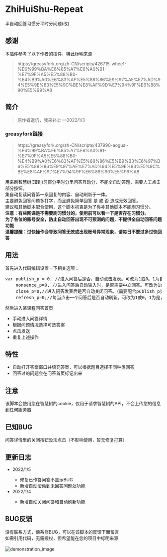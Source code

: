 # ZhiHuiShu-Repeat
半自动回答习惯分平时分问题(改)

<h2>感谢</h2>
<div>本插件参考了以下作者的插件，特此标明来源<br>
<blockquote>https://greasyfork.org/zh-CN/scripts/426715-whee1-%E6%99%BA%E6%85%A7%E6%A0%91-%E7%9F%A5%E5%88%B0-%E4%B9%A0%E6%83%AF%E5%88%86%E9%97%AE%E7%AD%94%E5%9E%83%E5%9C%BE%E8%AF%9D%E7%94%9F%E6%88%90%E5%99%A8</blockquote>
<h2>简介</h2>
<blockquote>原作者退坑，我来补上 —2022/1/3</blockquote>
<h3>greasyfork链接</h3>
<blockquote>https://greasyfork.org/zh-CN/scripts/437990-aoguai-%E6%99%BA%E6%85%A7%E6%A0%91-%E7%9F%A5%E5%88%B0-%E4%B9%A0%E6%83%AF%E5%88%86%E5%B9%B3%E6%97%B6%E5%88%86%E9%97%AE%E7%AD%94%E5%9E%83%E5%9C%BE%E8%AF%9D%E7%94%9F%E6%88%90%E5%99%A8</blockquote>
用来刷智慧树(知到)习惯分平时分里问答互动分，不能全自动答题，需要人工点击部分按钮。<br>
集自动复读问答第一条回复的内容、自动刷新于一体。<br>
主要避免回答问题多打字，而且避免简单回答 是 或 否 造成无效回答。<br>
建议和其他脚本配合使用，这个脚本初衷是为了弥补其他脚本不能刷习惯分。<br>
<b>注意：有些网课是不需要刷习惯分的，使用前可以看一下是否存在习惯分。<br>
为了各位的账号安全，防止自动回答出现不可预测的问题，不提供全自动回答问题功能<br>
温馨提醒：过快操作会导致问答无效或出现账号异常现象，请每日不要过多过快回答</b>
<h2>用法</h2>
首先进入代码编辑设置一下相关选项：
<pre>var publish_p = 0, //进入问答后是否，自动点击发表。可改为1或0。1为自动点击发表，0为手动点击发表。默认为0
    nonsence_p=0, //进入问答后自动输入时，是否需要中立回答。可改为1或0。1为是，0为否。默认为0
    close_p=0,//进入问答发表后是否自动关闭问答。（需要配合publish_p实现，仅publish_p开启时有效）可改为1或0。1为是，0为否。默认为0
    refresh_p=0;//每当点击一个问答后是否自动刷新。可改为1或0。1为是，0为否。默认为0</pre>

然后进入某课程问答首页
<ul>
  <li>手动进入问答详情</li>
  <li>根据问题情况选择可选答案</li>
  <li>点击发送</li>
  <li>重复上述操作</li>
</ul>
<h2>特性</h2>
<ul>
  <li>自动打开答案窗口并填充答案，可以根据题目选择不同种类回答</li>
  <li>回答过的问题会在问答首页标记出来</li>
</ul>
<h2>注意</h2>
该脚本会使用您在智慧树的cookie，仅用于请求智慧树的API，不会上传您的信息到任何服务器

<h2>已知BUG</h2>
问答详情里的关闭按钮没法点击（不影响使用，暂无修复打算）

<h2>更新日志</h2>
<ul>
  <li>2022/1/5</li>
    <ul>
    <li>修复已作答问答不显示BUG</li>
    <li>新增自动滚动到未回答问题处功能</li>
    </ul>
  <li>2022/1/4</li>
    <ul>
    <li>新增自动关闭问答和自动刷新功能</li>
    </ul>
</ul>
    
<h2>BUG反馈</h2>
没有联系方式，佛系修BUG，可以在该脚本的反馈下面留言<br>
如需引用代码，无需授权，但希望能在您的项目中标明来源<br><br>
<img src="https://github.com/aoguai/ZhiHuiShu-Repeat/blob/main/images/demonstration.png"  alt="demonstration_image" />
